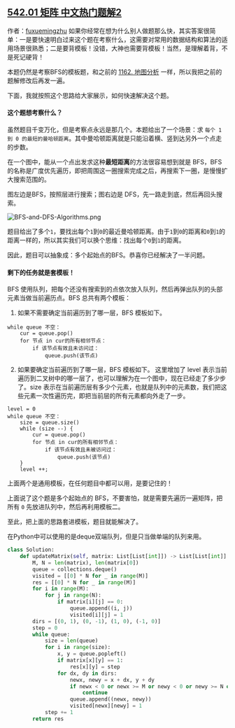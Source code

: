 ## [542.01 矩阵 中文热门题解2](https://leetcode.cn/problems/01-matrix/solutions/100000/tao-lu-da-jie-mi-gao-dong-ti-mu-kao-cha-shi-yao-2)

作者：[fuxuemingzhu](https://leetcode.cn/u/fuxuemingzhu)
如果你经常在想为什么别人做题那么快，其实答案很简单：一是要快速明白过来这个题在考察什么，这需要对常用的数据结构和算法的适用场景很熟悉；二是要背模板！没错，大神也需要背模板！当然，是理解着背，不是死记硬背！



本题仍然是考察BFS的模板题，和之前的 [1162. 地图分析](https://leetcode-cn.com/problems/as-far-from-land-as-possible/solution/tao-lu-da-jie-mi-gao-dong-ti-mu-kao-cha-shi-yao-sh/) 一样，所以我把之前的题解修改后再发一遍。

下面，我就按照这个思路给大家展示，如何快速解决这个题。

#### 这个题想考察什么？

虽然题目千变万化，但是考察点永远是那几个。本题给出了一个场景：求 `每个 1  到 0 的最短的曼哈顿距离`。其中曼哈顿距离就是只能沿着横、竖到达另外一个点走的步数。

在一个图中，能从一个点出发求这种**最短距离**的方法很容易想到就是 BFS，BFS 的名称是广度优先遍历，即把周围这一圈搜索完成之后，再搜索下一圈，是慢慢扩大搜索范围的。

图左边是BFS，按照层进行搜索；图右边是 DFS，先一路走到底，然后再回头搜索。

![BFS-and-DFS-Algorithms.png](https://pic.leetcode-cn.com/75fc42a2cfacf6e41a86b34b1861d2cdcd2965b20d8ebc0a6dcc41bb1fbcea31-BFS-and-DFS-Algorithms.png)

题目给出了多个`1`，要找出每个`1`到`0`的最近曼哈顿距离。由于`1`到`0`的距离和`0`到`1`的距离一样的，所以其实我们可以换个思维：找出每个`0`到`1`的距离。

因此，题目可以抽象成：多个起始点的BFS。恭喜你已经解决了一半问题。

#### 剩下的任务就是套模板！

BFS 使用队列，把每个还没有搜索到的点依次放入队列，然后再弹出队列的头部元素当做当前遍历点。BFS 总共有两个模板：

1. 如果不需要确定当前遍历到了哪一层，BFS 模板如下。

```
while queue 不空：
    cur = queue.pop()
    for 节点 in cur的所有相邻节点：
        if 该节点有效且未访问过：
            queue.push(该节点)
```

2. 如果要确定当前遍历到了哪一层，BFS 模板如下。
这里增加了 level 表示当前遍历到二叉树中的哪一层了，也可以理解为在一个图中，现在已经走了多少步了。size 表示在当前遍历层有多少个元素，也就是队列中的元素数，我们把这些元素一次性遍历完，即把当前层的所有元素都向外走了一步。

```
level = 0
while queue 不空：
    size = queue.size()
    while (size --) {
        cur = queue.pop()
        for 节点 in cur的所有相邻节点：
            if 该节点有效且未被访问过：
                queue.push(该节点)
    }
    level ++;
```

上面两个是通用模板，在任何题目中都可以用，是要记住的！

上面说了这个题是多个起始点的 BFS，不要害怕，就是需要先遍历一遍矩阵，把所有 `0` 先放进队列中，然后再利用模板二。

至此，把上面的思路套进模板，题目就能解决了。

在Python中可以使用的是deque双端队列，但是只当做单端的队列来用。

```Python []
class Solution:
    def updateMatrix(self, matrix: List[List[int]]) -> List[List[int]]:
        M, N = len(matrix), len(matrix[0])
        queue = collections.deque()
        visited = [[0] * N for _ in range(M)]
        res = [[0] * N for _ in range(M)]
        for i in range(M):
            for j in range(N):
                if matrix[i][j] == 0:
                    queue.append((i, j))
                    visited[i][j] = 1
        dirs = [(0, 1), (0, -1), (1, 0), (-1, 0)]
        step = 0
        while queue:
            size = len(queue)
            for i in range(size):
                x, y = queue.popleft()
                if matrix[x][y] == 1:
                    res[x][y] = step
                for dx, dy in dirs:
                    newx, newy = x + dx, y + dy
                    if newx < 0 or newx >= M or newy < 0 or newy >= N or visited[newx][newy] == 1:
                        continue
                    queue.append((newx, newy))
                    visited[newx][newy] = 1
            step += 1
        return res
```
